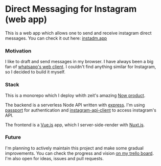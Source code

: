 # Direct Messaging for Instagram (web app)

This is a web app which allows one to send and receive instagram direct messages.
You can check it out here: [instadm.app](https://instadm.app)

### Motivation

I like to draft and send messages in my browser. I have always been a big fan of [whatsapp's web client](https://web.whatsapp.com/). I couldn't find anything similar for Instagram, so I decided to build it myself.

### Stack

This is a monorepo which I deploy whith zeit's amazing [Now product](https://zeit.co/now).

The backend is a serverless Node API written with [express](https://github.com/expressjs/express). I'm using [passport](http://www.passportjs.org/) for authentication and [instagram-api-client](https://github.com/dilame/instagram-private-api) to access instagram's API.

The frontend is a [Vue.js](https://github.com/vuejs/vue) app, which I server-side-render with [Nuxt.js](https://nuxtjs.org/).

### Future

I'm planning to actively maintain this project and make some gradual improvements. You can check the progress and vision [on my trello board](https://trello.com/b/VfwJqnI1/instagram-dm-web-app). I'm also open for ideas, issues and pull requests.
